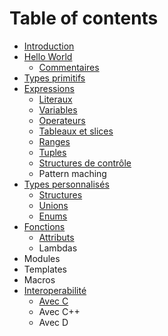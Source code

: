 # Table of contents

* [Introduction](README.md)
* [Hello World](hello-world/README.md)
  * [Commentaires](hello-world/commentaires.md)
* [Types primitifs](types-primitifs.md)
* [Expressions](expressions/README.md)
  * [Literaux](expressions/literaux.md)
  * [Variables](expressions/variables.md)
  * [Operateurs](expressions/operateurs.md)
  * [Tableaux et slices](expressions/tableaux-et-slices.md)
  * [Ranges](expressions/ranges.md)
  * [Tuples](expressions/tuples.md)
  * [Structures de contrôle](expressions/structures-de-controle.md)
  * Pattern maching
* [Types personnalisés](types-personnalises/main.md)
  * [Structures](types-personnalises/structures.md)
  * [Unions](types-personnalises/unions.md)
  * [Enums](types-personnalises/enums.md)
* [Fonctions](fonctions/main.md)
  * [Attributs](fonctions/attributs.md)
  * Lambdas
* Modules
* Templates
* Macros
* [Interoperabilité](interoperabilite/README.md)
  * [Avec C](interoperabilite/avec-c.md)
  * Avec C++
  * Avec D

